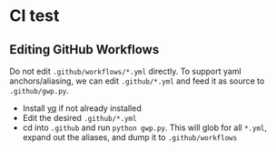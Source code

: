# CI test

## Editing GitHub Workflows

Do not edit `.github/workflows/*.yml` directly. To support yaml anchors/aliasing, we can edit `.github/*.yml` and feed it as source to `.github/gwp.py`.

- Install [yq](https://mikefarah.gitbook.io/yq/#install) if not already installed
- Edit the desired `.github/*.yml`
- cd into `.github` and run `python gwp.py`. This will glob for all `*.yml`, expand out the aliases, and dump it to `.github/workflows`
